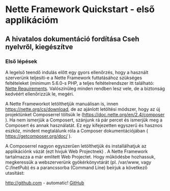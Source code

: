 	 	 	
# Nette Framework Quickstart - első applikációm
## A hivatalos dokumentáció fordítása Cseh nyelvről, kiegészítve

### Első lépések

A legelső teendő indulás előtt egy gyors ellenőrzés, hogy a használt szerverünk teljesíti-e a Nette Framework futtatásához szükséges feltételeket (minimum 5.6.0-s PHP, a teljes feltételrendszer itt található: [Nette Requirements](https://doc.nette.org/en/2.4/requirements). Valószínűleg minden rendben lesz vele, de a biztonság kedvéért ellenőrizzük le, megéri.

A Nette Frameworkot letölthetjük manuálisan is, innen https://nette.org/cs/download, de az ajánlott letöltési módszer, hogy az új projektünket Composerrel töltsük le (https://doc.nette.org/en/2.4/composer ). Ha nem ismerjük a Composert, szánjunk rá pár percet és ismerjük meg a Composert és annak használatát. Ez egy kifejezetten egyszerű és hasznos eszköz, mindent megtalálunk róla a Composer dokumentációjában ( https://getcomposer.org/doc/ ).

A Composerrel nagyon egyszerűen letölthetjük és installálhatjuk az applikációnk vázát (ezt hívjuk Web Projectnek) . A Nette Framework tartalmazza a már említett Web Projectet. Hogy működésbe hozhassuk, megkeressük a webszerverünk gyökérkönyvtárát (pl. /var/www, vagy C:/InetPub) és a parancssorba (Command Line) beírjuk a következő utasítást:


http://github.com - automatic!
[GitHub](http://github.com)
